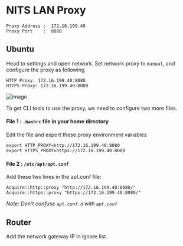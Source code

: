 # NITS LAN Proxy
```
Proxy Address :  172.16.199.40
Proxy Port    :  8080
```

## Ubuntu

Head to settings and open network.
Set network proxy to `manual`, and configure the proxy as following
```
HTTP Proxy: 172.16.199.40:8080
HTTPS Proxy: 172.16.199.40:8080
```
![image](https://user-images.githubusercontent.com/23384886/161261232-607e482f-9e9d-43e7-9470-8cd7c7acf28f.png)


To get CLI tools to use the proxy, we need to configure two more files.

#### File 1 : `.bashrc` file in your home directory

Edit the file and export these proxy environment variables
```
export HTTP_PROXY=http://172.16.199.40:8080
export HTTPS_PROXY=https://172.16.199.40:8080
 ```
#### File 2 : `/etc/apt/apt.conf` 

Add these two lines in the apt.conf file:
```
Acquire::http::proxy "http://172.16.199.40:8080/"
Acquire::https::proxy "https://172.16.199.40:8080/"
```

*Note: Don't confuse `apt.conf.d` with `apt.conf`*

## Router
Add the network gateway IP in ignore list.
